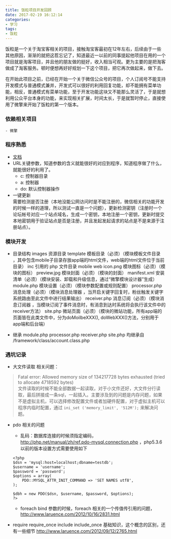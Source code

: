 ```yaml
---
title: 饭粒项目开发回顾
date: 2017-02-19 16:12:14
categories:
- 学习
tags:
- 饭粒
---
```

饭粒是一个关于淘宝客相关的项目，接触淘宝客最初在12年左右，后续由于一些其他原因，渐渐的就把这茬忘记了，知道最近一以前的同事提起他项目在用的一个项目就是淘客项目，并且他的朋友做的挺好，收入相当可观。更为主要的是把淘客做成了淘客服务。顿时便想再好好规划一下这个项目，把它再次做起来，做下去。  
<!-- more -->
在开始此项目之前，已经在开始一个关于微信公众号的项目，个人订阅号不能支持开发模式与普通模式兼并，开发式可以很好的利用回复功能，却不能拥有菜单功能，相反，普通模式有菜单功能，至于开发功能这块又不能那么灵活了，于是就想利用公众平台本身的功能，来实现相关扩展，时间太长，于是就暂时停止，直接使用了微擎来开始了饭粒的第一个版本。  
### 依赖相关项目
    - 微擎  

### 程序熟悉
* [文档](http://www.kancloud.cn/donknap/we7/136556)  
* URL关键参数，知道参数的含义就能很好的对应到程序，知道程序做了什么，就能很好的利用了。  
    - c: 控制器目录  
    - a: 控制器  
    - do: 默认控制器操作  
* 一键更新  
    需要检测是否注册（本地没能公网访问时是不能注册的，微信相关的功能开发的时候一样的道理，所以测试一直是一个问题），更新检测密钥（注册时一个论坛帐号对应一个站点域名，生成一个密钥，本地注册一个密钥，更新时提交本地密钥用于验证站点是否是注册，并且发起发起请求的站点是不是来源于注册站点）。

### 模块开发

* 目录结构
images        资源目录
template      模板目录（必须）（模块模板文件目录 ，其中包含mobile子目录存放app端的html文件，web端的html文件位于当前目录）
inc           引用的 php 文件目录
    mobile
    web
icon.png      模块图标（必须）（模块的图标）
preview.jpg   模块封面（必须）（模块的封面）
manifest.xml  安装清单（必须）（模块安装、卸载和升级信息，通过“微擎模块设计器”生成）
module.php    模块设置（必须）（模块参数配置或规则配置）
processor.php 消息处理（必须）（模块消息处理器 ，当开启关键字回复时，粉丝触发关键字系统路由至此文件中进行结果输出）
receiver.php  消息订阅（必须）（模块消息订阅器 ，当模块订阅了事件消息时，有消息到达时系统将会执行该文件中的receiver方法）
site.php      微站页面（必须）（模块的微站功能，所有app端的页面皆在此类文件中，分为doMoilbeXXX(), doWebXXX()方法，分别用于app端和后台端）

* 继承
module.php processor.php receiver.php site.php 均继承自 /framework/class/account.class.php

### 遇坑记录
* 大文件读取
相关问题：
> Fatal error: Allowed memory size of 134217728 bytes exhausted (tried to allocate 4718592 bytes)  
文件读取的时候不能全部数据一起读取，对于小文件还好，大文件分行读取，最后拼接成一条sql，一起插入。主要涉及到的问题是内存问题，如果不是虚拟主机，可以选择修改配置文件或者加硬件配置，对于虚拟主机可以程序内临时配置，通过 `ini_set ('memory_limit', '512M');` 来解决问题。  
* pdo 相关的问题
    - 乱码：数据库连接的时候须指定编码，http://php.net/manual/zh/ref.pdo-mysql.connection.php ，php5.3.6以前的版本设置方式需要使用如下
    ```
    <?php
    $dsn = 'mysql:host=localhost;dbname=testdb';
    $username = 'username';
    $password = 'password';
    $options = array(
        PDO::MYSQL_ATTR_INIT_COMMAND => 'SET NAMES utf8',
    ); 

    $dbh = new PDO($dsn, $username, $password, $options);
    ?>
    ```
    - foreach bind 参数的时候，foreach 相关的一个传值传引用的问题，http://www.laruence.com/2012/10/16/2831.html  

* require require_once include include_once
基础知识，这个概念的区别，还有一些细节 http://www.laruence.com/2012/09/12/2765.html
